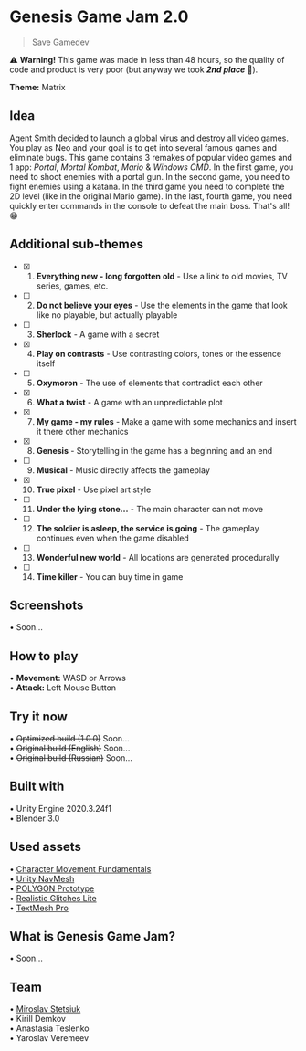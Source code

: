 # Genesis Game Jam 2.0
> Save Gamedev

⚠ <b>Warning!</b> This game was made in less than 48 hours, so the quality of code and product is very poor (but anyway we took <b><i>2nd place</i></b> 🤣).

<b>Theme:</b> Matrix

## Idea
Agent Smith decided to launch a global virus and destroy all video games. You play as Neo and your goal is to get into several famous games and eliminate bugs. This game contains 3 remakes of popular video games and 1 app: <i>Portal</i>, <i>Mortal Kombat</i>, <i>Mario</i> & <i>Windows CMD</i>. In the first game, you need to shoot enemies with a portal gun. In the second game, you need to fight enemies using a katana. In the third game you need to complete the 2D level (like in the original Mario game). In the last, fourth game, you need quickly enter commands in the console to defeat the main boss. That's all! 😁

## Additional sub-themes
- [X] 1. <b>Everything new - long forgotten old</b> - Use a link to old movies, TV series, games, etc.
- [ ] 2. <b>Do not believe your eyes</b> - Use the elements in the game that look like no playable, but actually playable
- [ ] 3. <b>Sherlock</b> - A game with a secret
- [X] 4. <b>Play on contrasts</b> - Use contrasting colors, tones or the essence itself
- [ ] 5. <b>Oxymoron</b> - The use of elements that contradict each other
- [X] 6. <b>What a twist</b> - A game with an unpredictable plot
- [X] 7. <b>My game - my rules</b> - Make a game with some mechanics and insert it there other mechanics
- [X] 8. <b>Genesis</b> - Storytelling in the game has a beginning and an end
- [ ] 9. <b>Musical</b> - Music directly affects the gameplay
- [X] 10. <b>True pixel</b> - Use pixel art style
- [ ] 11. <b>Under the lying stone...</b> - The main character can not move
- [ ] 12. <b>The soldier is asleep, the service is going</b> - The gameplay continues even when the game disabled
- [ ] 13. <b>Wonderful new world</b> - All locations are generated procedurally
- [ ] 14. <b>Time killer</b> - You can buy time in game

## Screenshots
• Soon...

## How to play
• <b>Movement:</b> WASD or Arrows<br>
• <b>Attack:</b> Left Mouse Button

## Try it now
• <s>Optimized build (1.0.0)</s> Soon...<br>
• <s>Original build (English)</s> Soon...<br>
• <s>Original build (Russian)</s> Soon...

## Built with
• Unity Engine 2020.3.24f1<br>
• Blender 3.0

## Used assets
• [Character Movement Fundamentals](https://assetstore.unity.com/packages/tools/physics/character-movement-fundamentals-144966)<br>
• [Unity NavMesh](https://github.com/Unity-Technologies/NavMeshComponents)<br>
• [POLYGON Prototype](https://assetstore.unity.com/packages/3d/props/exterior/polygon-prototype-low-poly-3d-art-by-synty-137126)<br>
• [Realistic Glitches Lite](https://assetstore.unity.com/packages/vfx/shaders/fullscreen-camera-effects/realistic-glitches-lite-107974)<br>
• [TextMesh Pro](https://docs.unity3d.com/Manual/com.unity.textmeshpro.html)


## What is Genesis Game Jam?
• Soon...

## Team
• [Miroslav Stetsiuk](https://github.com/MiroslavShard)<br>
• Kirill Demkov<br>
• Anastasia Teslenko<br>
• Yaroslav Veremeev
